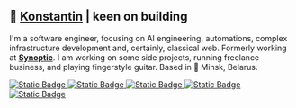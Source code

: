 <h2>🦁 <a href="https://thekeenest.tech/">Konstantin</a> | keen on building </h2>
<p>I'm a software engineer, focusing on AI engineering, automations, complex infrastructure development and, certainly, classical web. Formerly working at <strong><a href="https://synoptic.com/">Synoptic</a></strong>. I am working on some side projects, running freelance business, and playing fingerstyle guitar. Based in 📍 Minsk, Belarus. </p>
<p>
<a href="https://thekeenest.tech">
    <img alt="Static Badge" src="https://img.shields.io/badge/thekeenest.tech-website-blue?style=flat-square&logo=Firefox&link=https://thekeenest.tech">
</a>
<a href="https://linkedin.com/in/thekeenest">
    <img alt="Static Badge" src="https://img.shields.io/badge/%40thekeenest-linkedin-687FE5?style=flat-square&labelColor=FEEBF6&link=https://linkedin.com/in/thekeenest">
</a>
<a href="https://instagram.com/thekeenest_">
    <img alt="Static Badge" src="https://img.shields.io/badge/%40thekeenest_-F75270?style=flat-square&logo=Instagram&link=https://instagram.com/thekeenest_">
</a>
<a href="https://t.me/thekeenest2">
    <img alt="Static Badge" src="https://img.shields.io/badge/%40thekeenest2-EBD6FB?style=flat-square&logo=Telegram&link=https://t.me/thekeenest2">
</a>
<a href="https://medium.com/@kstfbusiness">
    <img alt="Static Badge" src="https://img.shields.io/badge/%40kstfbusiness-59AC77?style=flat-square&logo=Medium&link=https://medium.com/@kstfbusiness">
</a>

</p>
